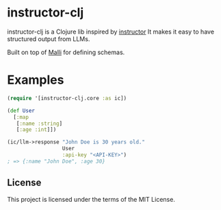 # instructor-clj
instructor-clj is a Clojure lib inspired by [instructor](https://github.com/jxnl/instructor)
It makes it easy to have structured output from LLMs.

Built on top of [Malli](https://github.com/metosin/malli) for defining schemas.

# Examples

```clojure
(require '[instructor-clj.core :as ic])

(def User
  [:map
   [:name :string]
   [:age :int]])

(ic/llm->response "John Doe is 30 years old."
                  User
                  :api-key "<API-KEY>")
; => {:name "John Doe", :age 30}
```


## License
This project is licensed under the terms of the MIT License.

